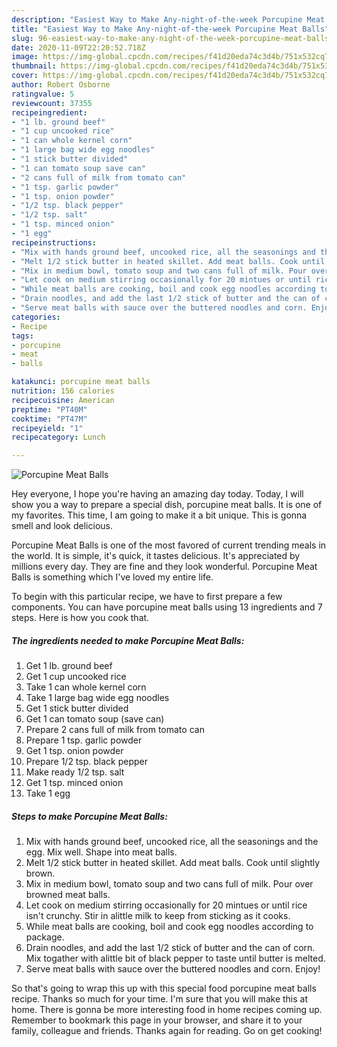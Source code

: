 ```yaml
---
description: "Easiest Way to Make Any-night-of-the-week Porcupine Meat Balls"
title: "Easiest Way to Make Any-night-of-the-week Porcupine Meat Balls"
slug: 96-easiest-way-to-make-any-night-of-the-week-porcupine-meat-balls
date: 2020-11-09T22:20:52.718Z
image: https://img-global.cpcdn.com/recipes/f41d20eda74c3d4b/751x532cq70/porcupine-meat-balls-recipe-main-photo.jpg
thumbnail: https://img-global.cpcdn.com/recipes/f41d20eda74c3d4b/751x532cq70/porcupine-meat-balls-recipe-main-photo.jpg
cover: https://img-global.cpcdn.com/recipes/f41d20eda74c3d4b/751x532cq70/porcupine-meat-balls-recipe-main-photo.jpg
author: Robert Osborne
ratingvalue: 5
reviewcount: 37355
recipeingredient:
- "1 lb. ground beef"
- "1 cup uncooked rice"
- "1 can whole kernel corn"
- "1 large bag wide egg noodles"
- "1 stick butter divided"
- "1 can tomato soup save can"
- "2 cans full of milk from tomato can"
- "1 tsp. garlic powder"
- "1 tsp. onion powder"
- "1/2 tsp. black pepper"
- "1/2 tsp. salt"
- "1 tsp. minced onion"
- "1 egg"
recipeinstructions:
- "Mix with hands ground beef, uncooked rice, all the seasonings and the egg. Mix well. Shape into meat balls."
- "Melt 1/2 stick butter in heated skillet. Add meat balls. Cook until slightly brown."
- "Mix in medium bowl, tomato soup and two cans full of milk. Pour over browned meat balls."
- "Let cook on medium stirring occasionally for 20 mintues or until rice isn&#39;t crunchy. Stir in alittle milk to keep from sticking as it cooks."
- "While meat balls are cooking, boil and cook egg noodles according to package."
- "Drain noodles, and add the last 1/2 stick of butter and the can of corn. Mix togather with alittle bit of black pepper to taste until butter is melted."
- "Serve meat balls with sauce over the buttered noodles and corn. Enjoy!"
categories:
- Recipe
tags:
- porcupine
- meat
- balls

katakunci: porcupine meat balls 
nutrition: 156 calories
recipecuisine: American
preptime: "PT40M"
cooktime: "PT47M"
recipeyield: "1"
recipecategory: Lunch

---
```



![Porcupine Meat Balls](https://img-global.cpcdn.com/recipes/f41d20eda74c3d4b/751x532cq70/porcupine-meat-balls-recipe-main-photo.jpg)

Hey everyone, I hope you're having an amazing day today. Today, I will show you a way to prepare a special dish, porcupine meat balls. It is one of my favorites. This time, I am going to make it a bit unique. This is gonna smell and look delicious.

Porcupine Meat Balls is one of the most favored of current trending meals in the world. It is simple, it's quick, it tastes delicious. It's appreciated by millions every day. They are fine and they look wonderful. Porcupine Meat Balls is something which I've loved my entire life.




To begin with this particular recipe, we have to first prepare a few components. You can have porcupine meat balls using 13 ingredients and 7 steps. Here is how you cook that.

<!--inarticleads1-->

##### The ingredients needed to make Porcupine Meat Balls:

1. Get 1 lb. ground beef
1. Get 1 cup uncooked rice
1. Take 1 can whole kernel corn
1. Take 1 large bag wide egg noodles
1. Get 1 stick butter divided
1. Get 1 can tomato soup (save can)
1. Prepare 2 cans full of milk from tomato can
1. Prepare 1 tsp. garlic powder
1. Get 1 tsp. onion powder
1. Prepare 1/2 tsp. black pepper
1. Make ready 1/2 tsp. salt
1. Get 1 tsp. minced onion
1. Take 1 egg




<!--inarticleads2-->

##### Steps to make Porcupine Meat Balls:

1. Mix with hands ground beef, uncooked rice, all the seasonings and the egg. Mix well. Shape into meat balls.
1. Melt 1/2 stick butter in heated skillet. Add meat balls. Cook until slightly brown.
1. Mix in medium bowl, tomato soup and two cans full of milk. Pour over browned meat balls.
1. Let cook on medium stirring occasionally for 20 mintues or until rice isn&#39;t crunchy. Stir in alittle milk to keep from sticking as it cooks.
1. While meat balls are cooking, boil and cook egg noodles according to package.
1. Drain noodles, and add the last 1/2 stick of butter and the can of corn. Mix togather with alittle bit of black pepper to taste until butter is melted.
1. Serve meat balls with sauce over the buttered noodles and corn. Enjoy!




So that's going to wrap this up with this special food porcupine meat balls recipe. Thanks so much for your time. I'm sure that you will make this at home. There is gonna be more interesting food in home recipes coming up. Remember to bookmark this page in your browser, and share it to your family, colleague and friends. Thanks again for reading. Go on get cooking!

